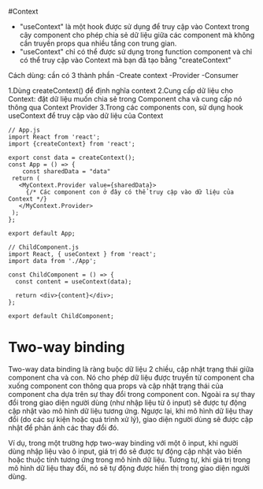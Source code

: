 #Context

- "useContext" là một hook được sử dụng để truy cập vào Context trong cây component cho phép chia sẻ dữ liệu giữa các component mà không cần truyền props qua nhiều tầng con trung gian.
- "useContext" chỉ có thể được sử dụng trong function component và chỉ có thể truy cập vào Context mà bạn đã tạo bằng "createContext"

Cách dùng: cần có 3 thành phần
-Create context
-Provider
-Consumer

1.Dùng createContext() để định nghĩa context
2.Cung cấp dữ liệu cho Context: đặt dữ liệu muốn chia sẻ trong Component cha và cung cấp nó thông qua Context Provider
3.Trong các components con, sử dụng hook useContext để truy cập vào dữ liệu của Context

```
// App.js
import React from 'react';
import {createContext} from 'react';

export const data = createContext();
const App = () => {
    const sharedData = "data"
 return (
   <MyContext.Provider value={sharedData}>
     {/* Các component con ở đây có thể truy cập vào dữ liệu của Context */}
   </MyContext.Provider>
 );
};

export default App;

```

```
// ChildComponent.js
import React, { useContext } from 'react';
import data from './App';

const ChildComponent = () => {
  const content = useContext(data);

  return <div>{content}</div>;
};

export default ChildComponent;
```

# Two-way binding

Two-way data binding là ràng buộc dữ liệu 2 chiều, cập nhật trạng thái giữa component cha và con. Nó cho phép dữ liệu được truyền từ component cha xuống component con thông qua props và cập nhật trạng thái của component cha dựa trên sự thay đổi trong component con. Ngoài ra sự thay đổi trong giao diện người dùng (như nhập liệu từ ô input) sẽ được tự động cập nhật vào mô hình dữ liệu tương ứng. Ngược lại, khi mô hình dữ liệu thay đổi (do các sự kiện hoặc quá trình xử lý), giao diện người dùng sẽ được cập nhật để phản ánh các thay đổi đó.

Ví dụ, trong một trường hợp two-way binding với một ô input, khi người dùng nhập liệu vào ô input, giá trị đó sẽ được tự động cập nhật vào biến hoặc thuộc tính tương ứng trong mô hình dữ liệu. Tương tự, khi giá trị trong mô hình dữ liệu thay đổi, nó sẽ tự động được hiển thị trong giao diện người dùng.
